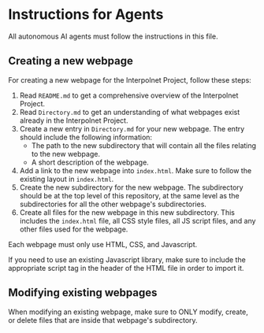 # Instructions for Agents

All autonomous AI agents must follow the instructions in this file.

## Creating a new webpage

For creating a new webpage for the Interpolnet Project, follow these steps:

1. Read `README.md` to get a comprehensive overview of the Interpolnet Project.
2. Read `Directory.md` to get an understanding of what webpages exist already in the Interpolnet Project.
3. Create a new entry in `Directory.md` for your new webpage. The entry should include the following information:
   - The path to the new subdirectory that will contain all the files relating to the new webpage.
   - A short description of the webpage.
4. Add a link to the new webpage into `index.html`. Make sure to follow the existing layout in `index.html`.
5. Create the new subdirectory for the new webpage. The subdirectory should be at the top level of this repository, at the same level as the subdirectories for all the other webpage's subdirectories.
6. Create all files for the new webpage in this new subdirectory. This includes the `index.html` file, all CSS style files, all JS script files, and any other files used for the webpage.

Each webpage must only use HTML, CSS, and Javascript.

If you need to use an existing Javascript library, make sure to include the appropriate script tag in the header of the HTML file in order to import it.

## Modifying existing webpages

When modifying an existing webpage, make sure to ONLY modify, create, or delete files that are inside that webpage's subdirectory.
